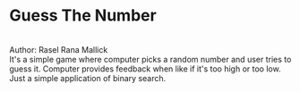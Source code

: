 # Guess The Number
<br>Author: Rasel Rana Mallick
<br>
It's a simple game where computer picks a random number and user tries to guess it.
Computer provides feedback when like if it's too high or too low.
Just a simple application of binary search.